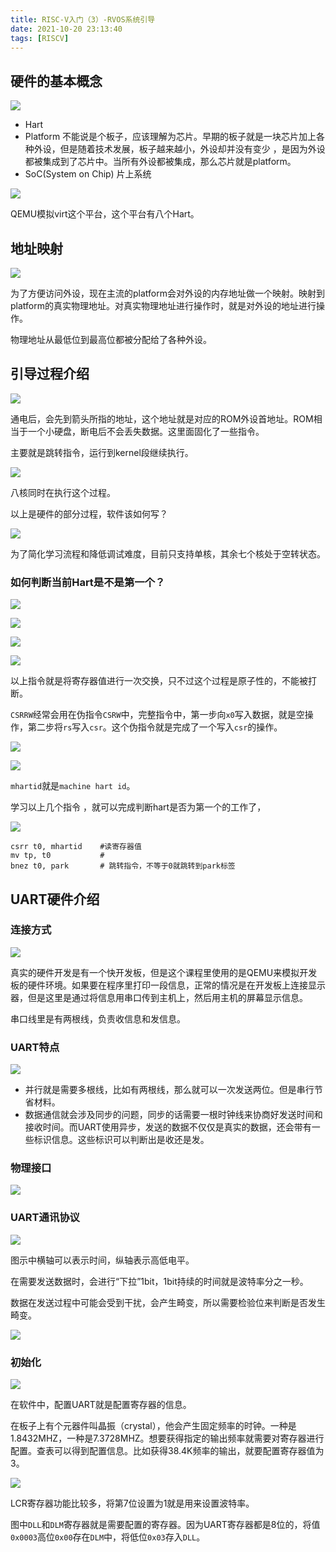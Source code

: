```yaml
---
title: RISC-V入门（3）-RVOS系统引导
date: 2021-10-20 23:13:40
tags: [RISCV]
---
```


## 硬件的基本概念

![](https://gitee.com/dominic_z/markdown_picbed/raw/master/img/202110202320868.png)

- Hart
- Platform
不能说是个板子，应该理解为芯片。早期的板子就是一块芯片加上各种外设，但是随着技术发展，板子越来越小，外设却并没有变少 ，是因为外设都被集成到了芯片中。当所有外设都被集成，那么芯片就是platform。
- SoC(System on Chip)
片上系统

![](https://gitee.com/dominic_z/markdown_picbed/raw/master/img/202110202328649.png)

QEMU模拟virt这个平台，这个平台有八个Hart。

## 地址映射

![](https://gitee.com/dominic_z/markdown_picbed/raw/master/img/202110202331403.png)

为了方便访问外设，现在主流的platform会对外设的内存地址做一个映射。映射到platform的真实物理地址。对真实物理地址进行操作时，就是对外设的地址进行操作。

物理地址从最低位到最高位都被分配给了各种外设。

## 引导过程介绍
![](https://gitee.com/dominic_z/markdown_picbed/raw/master/img/202110202342918.png)

通电后，会先到箭头所指的地址，这个地址就是对应的ROM外设首地址。ROM相当于一个小硬盘，断电后不会丢失数据。这里面固化了一些指令。

主要就是跳转指令，运行到kernel段继续执行。

![](https://gitee.com/dominic_z/markdown_picbed/raw/master/img/202110212317389.png)

八核同时在执行这个过程。

以上是硬件的部分过程，软件该如何写？

![](https://gitee.com/dominic_z/markdown_picbed/raw/master/img/202110212320524.png)

为了简化学习流程和降低调试难度，目前只支持单核，其余七个核处于空转状态。

### 如何判断当前Hart是不是第一个？


![](https://gitee.com/dominic_z/markdown_picbed/raw/master/img/202110212323556.png)

![](https://gitee.com/dominic_z/markdown_picbed/raw/master/img/202110212325328.png)

![](https://gitee.com/dominic_z/markdown_picbed/raw/master/img/202110212325081.png)

![](https://gitee.com/dominic_z/markdown_picbed/raw/master/img/202110212327552.png)

以上指令就是将寄存器值进行一次交换，只不过这个过程是原子性的，不能被打断。

`CSRRW`经常会用在伪指令`CSRW`中，完整指令中，第一步向`x0`写入数据，就是空操作，第二步将`rs`写入`csr`。这个伪指令就是完成了一个写入`csr`的操作。

![](https://gitee.com/dominic_z/markdown_picbed/raw/master/img/202110212333753.png)

![](https://gitee.com/dominic_z/markdown_picbed/raw/master/img/202110212335906.png)

`mhartid`就是`machine hart id`。

学习以上几个指令 ，就可以完成判断hart是否为第一个的工作了， 

![](https://gitee.com/dominic_z/markdown_picbed/raw/master/img/202110212337619.png)

```
csrr t0, mhartid    #读寄存器值
mv tp, t0           #
bnez t0, park       # 跳转指令，不等于0就跳转到park标签
```

## UART硬件介绍

### 连接方式
![](https://gitee.com/dominic_z/markdown_picbed/raw/master/img/20211022171638.png)

真实的硬件开发是有一个快开发板，但是这个课程里使用的是QEMU来模拟开发板的硬件环境。如果要在程序里打印一段信息，正常的情况是在开发板上连接显示器，但是这里是通过将信息用串口传到主机上，然后用主机的屏幕显示信息。

串口线里是有两根线，负责收信息和发信息。

### UART特点

![](https://gitee.com/dominic_z/markdown_picbed/raw/master/img/20211022172156.png)

- 并行就是需要多根线，比如有两根线，那么就可以一次发送两位。但是串行节省材料。
- 数据通信就会涉及同步的问题，同步的话需要一根时钟线来协商好发送时间和接收时间。而UART使用异步，发送的数据不仅仅是真实的数据，还会带有一些标识信息。这些标识可以判断出是收还是发。

### 物理接口

![](https://gitee.com/dominic_z/markdown_picbed/raw/master/img/202110252233134.png)

### UART通讯协议

![](https://gitee.com/dominic_z/markdown_picbed/raw/master/img/202110252235270.png)

图示中横轴可以表示时间，纵轴表示高低电平。

在需要发送数据时，会进行“下拉”1bit，1bit持续的时间就是波特率分之一秒。

数据在发送过程中可能会受到干扰，会产生畸变，所以需要检验位来判断是否发生畸变。


![](https://gitee.com/dominic_z/markdown_picbed/raw/master/img/202110252246423.png)

### 初始化

![](https://gitee.com/dominic_z/markdown_picbed/raw/master/img/202110252305528.png)

在软件中，配置UART就是配置寄存器的信息。

在板子上有个元器件叫晶振（crystal），他会产生固定频率的时钟。一种是1.8432MHZ，一种是7.3728MHZ。想要获得指定的输出频率就需要对寄存器进行配置。查表可以得到配置信息。比如获得38.4K频率的输出，就要配置寄存器值为3。

![](https://gitee.com/dominic_z/markdown_picbed/raw/master/img/202110252310435.png)

LCR寄存器功能比较多，将第7位设置为1就是用来设置波特率。

图中`DLL`和`DLM`寄存器就是需要配置的寄存器。因为UART寄存器都是8位的，将值`0x0003`高位`0x00`存在`DLM`中，将低位`0x03`存入`DLL`。



